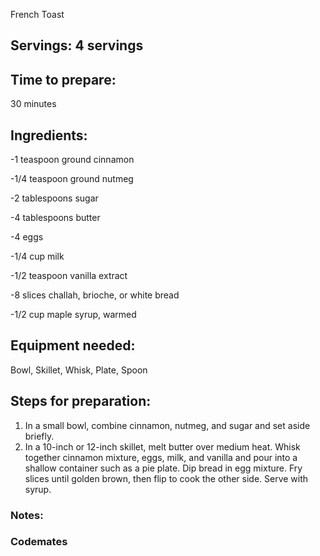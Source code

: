 French Toast

## Servings: 4 servings

## Time to prepare: 
30 minutes

## Ingredients:
-1 teaspoon ground cinnamon

-1/4 teaspoon ground nutmeg

-2 tablespoons sugar

-4 tablespoons butter

-4 eggs

-1/4 cup milk

-1/2 teaspoon vanilla extract

-8 slices challah, brioche, or white bread

-1/2 cup maple syrup, warmed

## Equipment needed:
Bowl, Skillet, Whisk, Plate, Spoon

## Steps for preparation:

1. In a small bowl, combine cinnamon, nutmeg, and sugar and set aside briefly. 
2. In a 10-inch or 12-inch skillet, melt butter over medium heat. Whisk together cinnamon mixture, eggs, milk, and vanilla and pour into a shallow container such as a pie plate. Dip bread in egg mixture. Fry slices until golden brown, then flip to cook the other side. Serve with syrup.

### Notes:



### Codemates #
